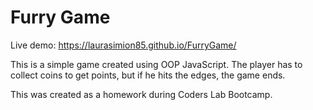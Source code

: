 
# Furry Game

Live demo: https://laurasimion85.github.io/FurryGame/

This is a simple game created using OOP JavaScript.
The player has to collect coins to get points, but if he hits the edges, the game ends.

This was created as a homework during Coders Lab Bootcamp.

